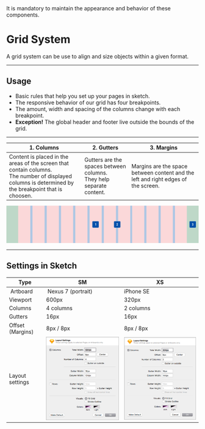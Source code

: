 <AlertWarning alertHeadline="Not modifiable">
It is mandatory to maintain the appearance and behavior of these components.
</AlertWarning>

# Grid System

A grid system can be use to align and size objects within a given format.

---

## Usage

- Basic rules that help you set up your pages in sketch.
- The responsive behavior of our grid has four breakpoints.
- The amount, width and spacing of the columns change with each breakpoint.
- **Exception!** The global header and footer live outside the bounds of the grid.

---

|  1. Columns | 2. Gutters | 3. Margins |
|---|---|---|
| Content is placed in the areas of the screen that contain columns.<br> The number of displayed columns is determined by the breakpoint that is choosen. | Gutters are the spaces between columns.<br> They help separate content. | Margins are the space between content and the left and right edges of the screen. |

![Grid Setup](assets/setup_grid_LG@1x.png)

---

## Settings in Sketch

| Type | SM  | XS |
|---|---|---|
| Artboard | Nexus 7 (portrait) | iPhone SE |
| Viewport | 600px | 320px |
| Columns | 4 columns | 2 columns |
| Gutters | 16px | 16px |
| Offset (Margins) | 8px / 8px | 8px / 8px |
| Layout settings | ![SM Layout](assets/sketch_layout_SM@1x.png) | ![XS Layout](assets/sketch_layout_XS@1x.png)|
